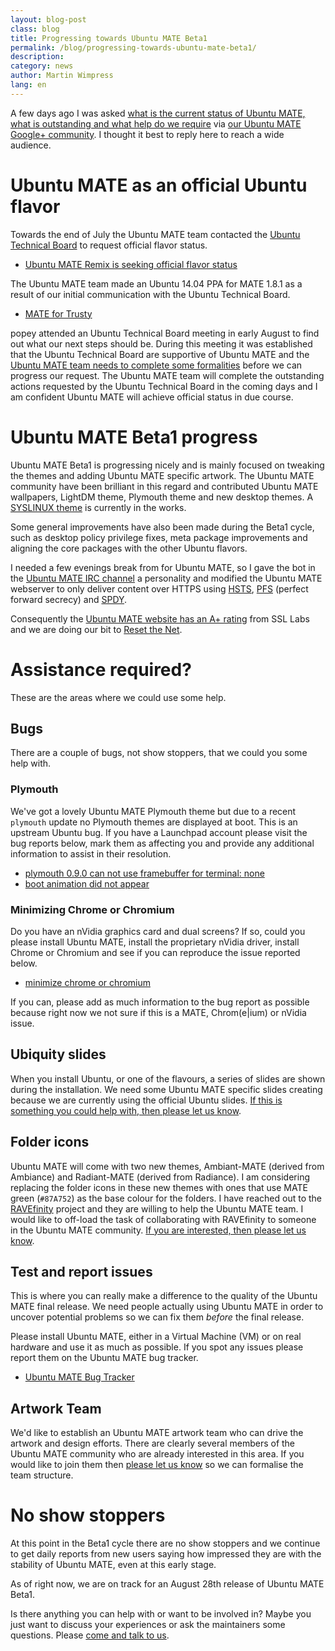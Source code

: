 ```yaml
---
layout: blog-post
class: blog
title: Progressing towards Ubuntu MATE Beta1
permalink: /blog/progressing-towards-ubuntu-mate-beta1/
description:
category: news
author: Martin Wimpress
lang: en
---
```


A few days ago I was asked [what is the current status of Ubuntu MATE,
what is outstanding and what help do we require](https://plus.google.com/101312215214323407176/posts/4WefGfx765p)
via [our Ubuntu MATE Google+ community](https://plus.google.com/communities/108331279007926658904).
I thought it best to reply here to reach a wide audience.

# Ubuntu MATE as an official Ubuntu flavor

Towards the end of July the Ubuntu MATE team contacted the
[Ubuntu Technical Board](https://wiki.ubuntu.com/TechnicalBoard)
to request official flavor status.

  * [Ubuntu MATE Remix is seeking official flavor status](https://lists.ubuntu.com/archives/technical-board/2014-July/001979.html)

The Ubuntu MATE team made an Ubuntu 14.04 PPA for MATE 1.8.1 as a
result of our initial communication with the Ubuntu Technical Board.

  * [MATE for Trusty](https://launchpad.net/~ubuntu-mate-dev/+archive/ubuntu/trusty-mate)

popey attended an Ubuntu Technical Board meeting in early August to find
out what our next steps should be. During this meeting it was established
that the Ubuntu Technical Board are supportive of Ubuntu MATE and the
[Ubuntu MATE team needs to complete some formalities](https://lists.ubuntu.com/archives/technical-board/2014-August/001989.html)
before we can progress our request. The Ubuntu MATE team will complete
the outstanding actions requested by the Ubuntu Technical Board in the
coming days and I am confident Ubuntu MATE will achieve official status
in due course.

# Ubuntu MATE Beta1 progress

Ubuntu MATE Beta1 is progressing nicely and is mainly focused on tweaking
the themes and adding Ubuntu MATE specific artwork. The Ubuntu MATE
community have been brilliant in this regard and contributed Ubuntu
MATE wallpapers, LightDM theme, Plymouth theme and new desktop themes.
A [SYSLINUX theme](http://imgur.com/jTEEdGV) is currently in the works.

Some general improvements have also been made during the Beta1 cycle,
such as desktop policy privilege fixes, meta package improvements and
aligning the core packages with the other Ubuntu flavors.

I needed a few evenings break from for Ubuntu MATE, so I gave the bot
in the [Ubuntu MATE IRC channel](/irc/) a personality and modified the
Ubuntu MATE webserver to only deliver content over HTTPS using
[HSTS](https://en.wikipedia.org/wiki/HTTP_Strict_Transport_Security),
[PFS](https://www.eff.org/deeplinks/2013/08/pushing-perfect-forward-secrecy-important-web-privacy-protection)
(perfect forward secrecy) and [SPDY](http://en.wikipedia.org/wiki/SPDY).

Consequently the [Ubuntu MATE website has an A+ rating](https://www.ssllabs.com/ssltest/analyze.html?d=ubuntu-mate.org)
from SSL Labs and we are doing our bit to [Reset the Net](https://www.resetthenet.org/).

# Assistance required?

These are the areas where we could use some help.

## Bugs

There are a couple of bugs, not show stoppers, that we could you some
help with.

### Plymouth

We've got a lovely Ubuntu MATE Plymouth theme but due to a recent
`plymouth` update no Plymouth themes are displayed at boot. This is an
upstream Ubuntu bug. If you have a Launchpad account please visit the
bug reports below, mark them as affecting you and provide any additional
information to assist in their resolution.

  * [plymouth 0.9.0 can not use framebuffer for terminal: none](https://bugs.launchpad.net/ubuntu/+source/plymouth/+bug/1356513)
  * [boot animation did not appear](https://bugs.launchpad.net/ubuntu/+source/plymouth/+bug/1343841)

### Minimizing Chrome or Chromium

Do you have an nVidia graphics card and dual screens? If so, could you
please install Ubuntu MATE, install the proprietary nVidia driver,
install Chrome or Chromium and see if you can reproduce the issue reported below.

  * [minimize chrome or chromium](https://bugs.launchpad.net/ubuntu-mate/+bug/1354826)

If you can, please add as much information to the bug report as possible
because right now we not sure if this is a MATE, Chrom(e|ium) or
nVidia issue.

## Ubiquity slides

When you install Ubuntu, or one of the flavours, a series of slides
are shown during the installation. We need some Ubuntu MATE specific
slides creating because we are currently using the official Ubuntu
slides. [If this is something you could help with, then please let us know](/community/).

## Folder icons

Ubuntu MATE will come with two new themes, Ambiant-MATE (derived from Ambiance)
and Radiant-MATE (derived from Radiance). I am considering replacing the
folder icons in these new themes with ones that use MATE green (`#87A752`)
as the base colour for the folders. I have reached out to the
[RAVEfinity](http://www.ravefinity.com/) project and they are willing to
help the Ubuntu MATE team. I would like to off-load the task of
collaborating with RAVEfinity to someone in the Ubuntu MATE community.
[If you are interested, then please let us know](/community/).

## Test and report issues

This is where you can really make a difference to the quality of the
Ubuntu MATE final release. We need people actually using Ubuntu MATE in
order to uncover potential problems so we can fix them *before* the
final release.

Please install Ubuntu MATE, either in a Virtual Machine (VM) or on real hardware and use
it as much as possible. If you spot any issues please report them on the
Ubuntu MATE bug tracker.

  * [Ubuntu MATE Bug Tracker](https://bugs.launchpad.net/ubuntu-mate)

## Artwork Team

We'd like to establish an Ubuntu MATE artwork team who can drive the
artwork and design efforts. There are clearly several members of the
Ubuntu MATE community who are already interested in this area. If you
would like to join them then [please let us know](/community/) so we can
formalise the team structure.

# No show stoppers

At this point in the Beta1 cycle there are no show stoppers and we
continue to get daily reports from new users saying how impressed they
are with the stability of Ubuntu MATE, even at this early stage.

As of right now, we are on track for an August 28th release of Ubuntu
MATE Beta1.

Is there anything you can help with or want to be involved in? Maybe you
just want to discuss your experiences or ask the maintainers some questions.
Please [come and talk to us](/community/).
